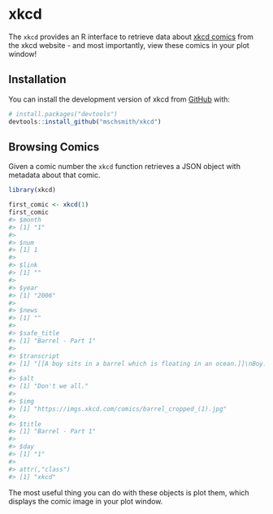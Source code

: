 
<!-- README.md is generated from README.Rmd. Please edit that file -->

# xkcd

<!-- badges: start -->
<!-- badges: end -->

The `xkcd` provides an R interface to retrieve data about [xkcd
comics](https://xkcd.com) from the xkcd website - and most importantly,
view these comics in your plot window!

## Installation

You can install the development version of xkcd from
[GitHub](https://github.com/) with:

``` r
# install.packages("devtools")
devtools::install_github("mschsmith/xkcd")
```

## Browsing Comics

Given a comic number the `xkcd` function retrieves a JSON object with
metadata about that comic.

``` r
library(xkcd)

first_comic <- xkcd(1)
first_comic
#> $month
#> [1] "1"
#> 
#> $num
#> [1] 1
#> 
#> $link
#> [1] ""
#> 
#> $year
#> [1] "2006"
#> 
#> $news
#> [1] ""
#> 
#> $safe_title
#> [1] "Barrel - Part 1"
#> 
#> $transcript
#> [1] "[[A boy sits in a barrel which is floating in an ocean.]]\nBoy: I wonder where I'll float next?\n[[The barrel drifts into the distance. Nothing else can be seen.]]\n{{Alt: Don't we all.}}"
#> 
#> $alt
#> [1] "Don't we all."
#> 
#> $img
#> [1] "https://imgs.xkcd.com/comics/barrel_cropped_(1).jpg"
#> 
#> $title
#> [1] "Barrel - Part 1"
#> 
#> $day
#> [1] "1"
#> 
#> attr(,"class")
#> [1] "xkcd"
```

The most useful thing you can do with these objects is plot them, which
displays the comic image in your plot window.
